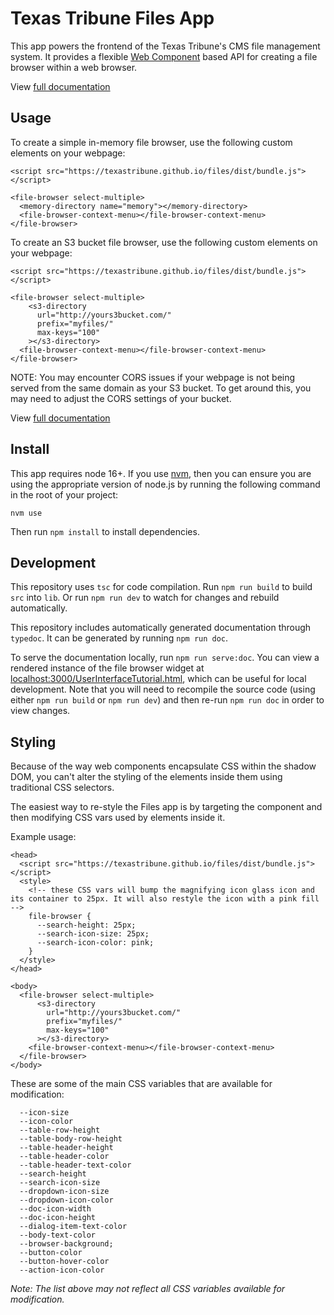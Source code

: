 # Texas Tribune Files App

This app powers the frontend of the Texas Tribune's CMS file management system. It provides a flexible [Web Component](https://developer.mozilla.org/en-US/docs/Web/Web_Components) based API for creating a file browser within a web browser.

View [full documentation](https://texastribune.github.io/files)

## Usage

To create a simple in-memory file browser, use the following custom elements on your webpage:

```
<script src="https://texastribune.github.io/files/dist/bundle.js"></script>

<file-browser select-multiple>
  <memory-directory name="memory"></memory-directory>
  <file-browser-context-menu></file-browser-context-menu>
</file-browser>
```

To create an S3 bucket file browser, use the following custom elements on your webpage:

```
<script src="https://texastribune.github.io/files/dist/bundle.js"></script>

<file-browser select-multiple>
    <s3-directory
      url="http://yours3bucket.com/"
      prefix="myfiles/"
      max-keys="100"
    ></s3-directory>
  <file-browser-context-menu></file-browser-context-menu>
</file-browser>
```

NOTE: You may encounter CORS issues if your webpage is not being served from the same domain as your S3 bucket. To get around this, you may need to adjust the CORS settings of your bucket.

View [full documentation](https://texastribune.github.io/files)

## Install

This app requires node 16+. If you use [nvm](https://https://github.com/nvm-sh/nvm), then you can ensure you are using the appropriate version of node.js by running the following command in the root of your project:

```
nvm use
```

Then run `npm install` to install dependencies.

## Development

This repository uses `tsc` for code compilation. Run `npm run build` to build `src` into `lib`. Or run `npm run dev` to watch for changes and rebuild automatically.

This repository includes automatically generated documentation through `typedoc`. It can be generated by running `npm run doc`.

To serve the documentation locally, run `npm run serve:doc`. You can view a rendered instance of the file browser widget at [localhost:3000/UserInterfaceTutorial.html](http://localhost:3000/UserInterfaceTutorial.html), which can be useful for local development. Note that you will need to recompile the source code (using either `npm run build` or `npm run dev`) and then re-run `npm run doc` in order to view changes.

## Styling

Because of the way web components encapsulate CSS within the shadow DOM, you can't alter the styling of the elements inside them using traditional CSS selectors.

The easiest way to re-style the Files app is by targeting the component and then modifying CSS vars used by elements inside it.

Example usage:

```
<head>
  <script src="https://texastribune.github.io/files/dist/bundle.js"></script>
  <style>
    <!-- these CSS vars will bump the magnifying icon glass icon and its container to 25px. It will also restyle the icon with a pink fill  -->
    file-browser {
      --search-height: 25px;
      --search-icon-size: 25px;
      --search-icon-color: pink;
    }
  </style>
</head>

<body>
  <file-browser select-multiple>
      <s3-directory
        url="http://yours3bucket.com/"
        prefix="myfiles/"
        max-keys="100"
      ></s3-directory>
    <file-browser-context-menu></file-browser-context-menu>
  </file-browser>
</body>
```

These are some of the main CSS variables that are available for modification:
```
  --icon-size
  --icon-color
  --table-row-height
  --table-body-row-height
  --table-header-height
  --table-header-color
  --table-header-text-color
  --search-height
  --search-icon-size
  --dropdown-icon-size
  --dropdown-icon-color
  --doc-icon-width
  --doc-icon-height
  --dialog-item-text-color
  --body-text-color
  --browser-background;
  --button-color
  --button-hover-color
  --action-icon-color
```
_Note: The list above may not reflect all CSS variables available for modification._
